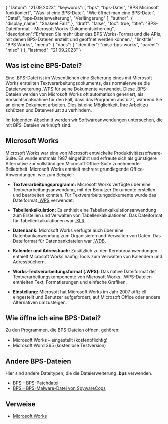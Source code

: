 {
"Datum": "21.09.2023",
  "keywords": [
"bps",
"bps-Datei",
"BPS Microsoft funktioniert",
"Was ist eine BPS-Datei",
"Wie öffnet man eine BPS-Datei",
"Datei",
"bps-Dateierweiterung",
"Verlängerung"
],
  "author": {
"display_name": "Shakeel Faiz"
},
"draft": "false",
"toc": true,
"title": "BPS-Dateiformat – Microsoft Works-Dokumentsicherung",
  "description":"Erfahren Sie mehr über das BPS Works-Format und die APIs, mit denen BPS-Dateien erstellt und geöffnet werden können.",
"linktitle": "BPS Works",
  "menu": {
    "docs": {
      "identifier": "misc-bps-works",
"parent": "misc"
}
},
"lastmod": "21.09.2023"
}

## Was ist eine BPS-Datei?

Eine .BPS-Datei ist im Wesentlichen eine Sicherung eines mit Microsoft Works erstellten Textverarbeitungsdokuments, das normalerweise die Dateierweiterung .WPS für seine Dokumente verwendet. Diese .BPS-Dateien werden von Microsoft Works oft automatisch generiert, als Vorsichtsmaßnahme für den Fall, dass das Programm abstürzt, während Sie an einem Dokument arbeiten. Dies ist eine Möglichkeit, Ihre Arbeit zu schützen und Datenverlust zu verhindern.

Im folgenden Abschnitt werden wir Softwareanwendungen untersuchen, die mit BPS-Dateien verknüpft sind.

## Microsoft Works

Microsoft Works war eine von Microsoft entwickelte Produktivitätssoftware-Suite. Es wurde erstmals 1987 eingeführt und erfreute sich als günstigere Alternative zur vollständigen Microsoft Office-Suite zunehmender Beliebtheit. Microsoft Works enthielt mehrere grundlegende Office-Anwendungen, wie zum Beispiel:

- **Textverarbeitungsprogramm:** Microsoft Works verfügte über eine Textverarbeitungsanwendung, mit der Benutzer Dokumente erstellen und bearbeiten konnten. Für Textverarbeitungsdokumente wurde das Dateiformat [.WPS](/word-processing/wps/) verwendet.

- **Tabellenkalkulation:** Es enthielt eine Tabellenkalkulationsanwendung zum Erstellen und Verwalten von Tabellenkalkulationen. Das Dateiformat für Tabellenkalkulationen war [.XLR](/spreadsheet/xlr/).

- **Datenbank:** Microsoft Works verfügte auch über eine Datenbankanwendung zum Organisieren und Verwalten von Daten. Das Dateiformat für Datenbankdateien war [.WDB](/database/wdb/).

- **Kalender und Adressbuch:** Zusätzlich zu den Kernbüroanwendungen enthielt Microsoft Works häufig Tools zum Verwalten von Kalendern und Adressbüchern.

- **Works-Textverarbeitungsformat (.WPS):** Das native Dateiformat der Textverarbeitungskomponente von Microsoft Works. .WPS-Dateien enthielten Text, Formatierungen und einfache Grafiken.

- **Einstellung:** Microsoft hat Microsoft Works im Jahr 2007 offiziell eingestellt und Benutzer aufgefordert, auf Microsoft Office oder andere Alternativen umzusteigen.

## Wie öffne ich eine BPS-Datei?

Zu den Programmen, die BPS-Dateien öffnen, gehören:

- Microsoft Works – eingestellt (kostenpflichtig)
- Microsoft Word 365 (kostenlose Testversion)

## Andere BPS-Dateien

Hier sind andere Dateitypen, die die Dateierweiterung **.bps** verwenden.

- [BPS – BPS-Patchdatei](/game/bps/)
- [BPS – BPS-Malware-Datei von SpywareCops](/misc/bps-malware/)

## Verweise
* [Microsoft Works](https://en.wikipedia.org/wiki/Microsoft_Works)

